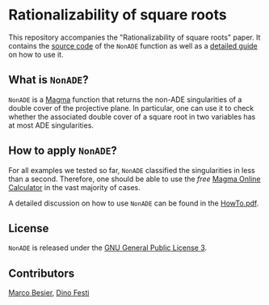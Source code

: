 # Rationalizability of square roots

This repository accompanies the "Rationalizability of square roots" paper.
It contains the [source code](https://github.com/marcobesier/rationalizability-of-square-roots/blob/master/NonADE.txt) of the `NonADE` function as well as a
[detailed guide](https://github.com/marcobesier/rationalizability-of-square-roots/blob/master/HowTo.pdf) on how to use it.

## What is `NonADE`?
`NonADE` is a [Magma](http://magma.maths.usyd.edu.au/magma/) function that returns the
non-ADE singularities of a double cover of the projective plane.
In particular, one can use it to check whether the associated double cover
of a square root in two variables has at most ADE singularities.

## How to apply `NonADE`?

For all examples we tested so far, `NonADE` classified the singularities in less than a second. Therefore, one should be able to use the *free*
[Magma Online Calculator](http://magma.maths.usyd.edu.au/calc/) in the vast majority of cases.

A detailed discussion on how to use `NonADE` can be found in the [HowTo.pdf](https://github.com/marcobesier/rationalizability-of-square-roots/blob/master/HowTo.pdf).

## License

`NonADE` is released under the
[GNU General Public License 3](http://www.gnu.org/licenses/gpl-3.0.html).

## Contributors

[Marco Besier](https://www.marcobesier.com), [Dino Festi](https://www.staff.uni-mainz.de/dfesti/)
